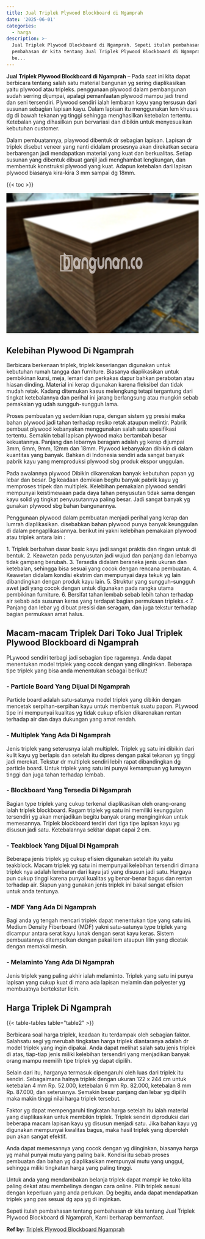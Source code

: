 ```yaml
---
title: Jual Triplek Plywood Blockboard di Ngamprah
date: '2025-06-01'
categories:
  - harga
description: >-
  Jual Triplek Plywood Blockboard di Ngamprah. Sepeti itulah pembahasan tentang
  pembahasan dr kita tentang Jual Triplek Plywood Blockboard di Ngamprah, Kami
  be...
---
```


**Jual Triplek Plywood Blockboard di Ngamprah** – Pada saat ini kita dapat berbicara tentang salah satu material bangunan yg sering diaplikasikan yaitu plywood atau tripleks. penggunaan plywood dalam pembangunan sudah serring dijumpai, apalagi pemanfaatan plywood mampu jadi trend dan seni tersendiri. Plywood sendiri ialah lembaran kayu yang tersusun dari susunan sebagian lapisan kayu. Dalam lapisan itu menggunakan lem khusus dg di bawah tekanan yg tinggi sehingga menghasilkan ketebalan tertentu. Ketebalan yang dihasilkan pun bervariasi dan dibikin untuk menyesuaikan kebutuhan customer.

Dalam pembuatannya, playwood dibentuk dr sebagian lapisan. Lapisan dr triplek disebut veneer yang nanti didalam prosesnya akan direkatkan secara berbarengan jadi mendapatkan material yang kuat dan berkualitas. Setiap susunan yang dibentuk dibuat ganjil jadi menghambat lengkungan, dan membentuk konstruksi plywood yang kuat. Adapun ketebalan dari lapisan plywood biasanya kira-kira 3 mm sampai dg 18mm.

{{< toc >}}

![Jual Triplek Plywood Blockboard di Ngamprah](/images/jual-triplek-murah-41.png)

## Kelebihan Plywood Di Ngamprah

Berbicara berkenaan triplek, triplek keseriangan digunakan untuk kebutuhan rumah tangga dan furniture. Biasanya diaplikasikan untuk pembikinan kursi, meja, lemari dan perkakas dapur bahkan perabotan atau hiasan dinding. Material ini kerap digunakan karena fleksibel dan tidak mudah retak. Kadang ditemukan kasus melengkung tetapi tergantung dari tingkat ketebalannya dan perihal ini jarang berlangsung atau mungkin sebab pemakaian yg udah sungguh-sungguh lama.

Proses pembuatan yg sedemikian rupa, dengan sistem yg presisi maka bahan plywood jadi tahan terhadap resiko retak ataupun melintir. Pabrik pembuat plywood kebanyakan menggunakan salah satu spesifikasi tertentu. Semakin tebal lapisan plywood maka bertambah besar kekuatannya. Panjang dan lebarnya beragam adalah yg kerap dijumpai 3mm, 6mm, 9mm, 12mm dan 18mm. Plywood kebanyakan dibikin di dalam kuantitas yang banyak. Bahkan di Indonesia sendiri ada sangat banyak pabrik kayu yang memproduksi plywood sbg produk ekspor unggulan.

Pada awalannya plywood Dibikin dikarenakan banyak kebutuhan papan yg lebar dan besar. Dg keadaan demikian begitu banyak pabrik kayu yg memproses tripek dan multiplek. Kelebihan pemakaian plywood sendiri mempunyai keistimewaan pada daya tahan penyusutan tidak sama dengan kayu solid yg tingkat penyusutannya paling besar. Jadi sangat banyak yg gunakan plywood sbg bahan bangunannya.

Penggunaan plywood dalam pembuatan menjadi perihal yang kerap dan lumrah diaplikasikan. disebabkan bahan plywood punya banyak keunggulan di dalam pengaplikasiannya. berikut ini yakni kelebihan pemakaian plywood atau triplek antara lain :

1\. Triplek berbahan dasar basic kayu jadi sangat praktis dan ringan untuk di bentuk. 2. Keawetan pada penyusutan jadi wujud dan panjang dan lebarnya tidak gampang berubah. 3. Tersedia didalam beraneka jenis ukuran dan ketebalan, sehingga bisa sesuai yang cocok dengan rencana pembuatan. 4. Keawetan didalam kondisi ekstrim dan mempunyai daya tekuk yg lain dibandingkan dengan produk kayu lain. 5. Struktur yang sungguh-sungguh awet jadi yang cocok dengan untuk digunakan pada rangka utama pembikinan furniture. 6. Bersifat tahan lembab sebab lebih tahan terhadap air sebab ada susunan keras yang terdapat bagian permukaan tripleks.< 7. Panjang dan lebar yg dibuat presisi dan seragam, dan juga tekstur terhadap bagian permukaan amat halus.

## Macam-macam Triplek Dari Toko Jual Triplek Plywood Blockboard di Ngamprah

PLywood sendiri terbagi jadi sebagian tipe ragamnya. Anda dapat menentukan model triplek yang cocok dengan yang diinginkan. Beberapa tipe triplek yang bisa anda menentukan sebagai berikut!

### \- Particle Board Yang Dijual Di Ngamprah

Particle board adalah satu-satunya model triplek yang dibikin dengan mencetak serpihan-serpihan kayu untuk membentuk suatu papan. PLywood tipe ini mempunyai kualitas yg tidak cukup efisien dikarenakan rentan terhadap air dan daya dukungan yang amat rendah.

### \- Multiplek Yang Ada Di Ngamprah

Jenis triplek yang seterusnya ialah multiplek. Triplek yg satu ini dibikin dari kulit kayu yg berlapis dan setelah itu dipres dengan pakai tekanan yg tinggi jadi merekat. Tekstur dr multiplek sendiri lebih rapat dibandingkan dg particle board. Untuk triplek yang satu ini punyai kemampuan yg lumayan tinggi dan juga tahan terhadap lembab.

### \- Blockboard Yang Tersedia Di Ngamprah

Bagian type triplek yang cukup terkenal diaplikasikan oleh orang-orang ialah triplek blockboard. Ragam triplek yg satu ini memiliki keunggulan tersendiri yg akan menjadikan begitu banyak orang menginginkan untuk memesannya. Triplek blockboard terdiri dari tiga tipe lapisan kayu yg disusun jadi satu. Ketebalannya sekitar dapat capai 2 cm.

### \- Teakblock Yang Dijual Di Ngamprah

Beberapa jenis triplek yg cukup efisien digunakan setelah itu yaitu teakblock. Macam triplek yg satu ini mempunyai kelebihan tersendiri dimana triplek nya adalah lembaran dari kayu jati yang disusun jadi satu. Hargaya pun cukup tinggi karena punyai kualitas yg benar-benar bagus dan rentan terhadap air. Siapun yang gunakan jenis triplek ini bakal sangat efisien untuk anda tentunya.

### \- MDF Yang Ada Di Ngamprah

Bagi anda yg tengah mencari triplek dapat menentukan tipe yang satu ini. Medium Density Fiberboard (MDF) yakni satu-satunya type triplek yang dicampur antara serat kayu lunak dengan serat kayu keras. Sistem pembuatannya ditempelkan dengan pakai lem ataupun lilin yang dicetak dengan memakai mesin.

### \- Melaminto Yang Ada Di Ngamprah

Jenis triplek yang paling akhir ialah melaminto. Triplek yang satu ini punya lapisan yang cukup kuat di mana ada lapisan melamin dan polyester yg membuatnya bertekstur licin.

## Harga Triplek Di Ngamprah

{{< table-tables table="table2" >}}

Berbicara soal harga triplek, keadaan itu terdampak oleh sebagian faktor. Salahsatu segi yg merubah tingkatan harga triplek diantaranya adalah dr model triplek yang ingin dipakai. Anda dapat melihat salah satu jenis triplek di atas, tiap-tiap jenis miliki kelebihan tersendiri yang menjadikan banyak orang mampu memilih tipe triplek yg dapat dipilih.

Selain dari itu, harganya termasuk dipengaruhi oleh luas dari triplek itu sendiri. Sebagaimana halnya triplek dengan ukuran 122 x 244 cm untuk ketebalan 4 mm Rp. 52.000, ketebalan 6 mm Rp. 82.000, ketebalan 8 mm Rp. 87.000, dan seterusnya. Semakin besar panjang dan lebar yg dipilih maka makin tinggi nilai harga triplek tersebut.

Faktor yg dapat mempengaruhi tingkatan harga setelah itu ialah material yang diaplikasikan untuk membikin triplek. Triplek sendiri diproduksi dari beberapa macam lapisan kayu yg disusun menjadi satu. Jika bahan kayu yg digunakan mempunyai kwalitas bagus, maka hasil triplek yang diperoleh pun akan sangat efektif.

Anda dapat memesannya yang cocok dengan yg diinginkan, biasanya harga yg mahal punyai mutu yang paling baik. Kondisi itu sebab proses pembuatan dan bahan yg diaplikasikan mempunyai mutu yang unggul, sehingga miliki tingkatan harga yang paling tinggi.

Untuk anda yang mendambakan belanja triplek dapat mampir ke toko kita paling dekat atau membelinya dengan cara online. Pilih triplek sesuai dengan keperluan yang anda perlukan. Dg begitu, anda dapat mendapatkan triplek yang pas sesuai dg apa yg di inginkan.

Sepeti itulah pembahasan tentang pembahasan dr kita tentang Jual Triplek Plywood Blockboard di Ngamprah, Kami berharap bermanfaat.

**Ref by:** [Triplek Plywood Blockboard Ngamprah](https://id.wikipedia.org/wiki/Triplek)
